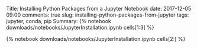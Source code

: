 Title: Installing Python Packages from a Jupyter Notebook
date: 2017-12-05 09:00
comments: true
slug: installing-python-packages-from-jupyter
tags: jupyter, conda, pip
Summary: {% notebook downloads/notebooks/JupyterInstallation.ipynb cells[1:3] %}

{% notebook downloads/notebooks/JupyterInstallation.ipynb cells[2:] %}